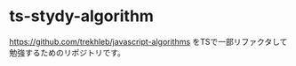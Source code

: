 # ts-stydy-algorithm

https://github.com/trekhleb/javascript-algorithms
をTSで一部リファクタして勉強するためのリポジトリです。
